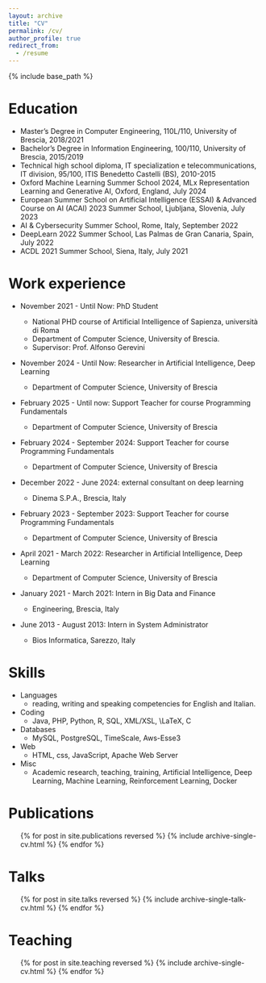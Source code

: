 ```yaml
---
layout: archive
title: "CV"
permalink: /cv/
author_profile: true
redirect_from:
  - /resume
---
```


{% include base_path %}

Education
======
* Master’s Degree in Computer Engineering, 110L/110, University of Brescia, 2018/2021
* Bachelor’s Degree in Information Engineering, 100/110, University of Brescia, 2015/2019
* Technical high school diploma, IT specialization e telecommunications, IT division, 95/100, ITIS Benedetto Castelli (BS), 2010-2015
* Oxford Machine Learning Summer School 2024, MLx Representation Learning and Generative AI, Oxford, England, July 2024
* European Summer School on Artificial Intelligence (ESSAI) & Advanced Course on AI (ACAI) 2023 Summer School, Ljubljana, Slovenia, July 2023
* AI & Cybersecurity Summer School, Rome, Italy, September 2022
* DeepLearn 2022 Summer School, Las Palmas de Gran Canaria, Spain, July 2022
* ACDL 2021 Summer School, Siena, Italy, July 2021

Work experience
======
* November 2021 - Until Now: PhD Student
  * National PHD course of Artificial Intelligence of Sapienza, università di Roma
  * Department of Computer Science, University of Brescia.
  * Supervisor: Prof. Alfonso Gerevini

* November 2024 - Until Now: Researcher in Artificial Intelligence, Deep Learning
  * Department of Computer Science, University of Brescia

* February 2025 - Until now: Support Teacher for course Programming Fundamentals
  * Department of Computer Science, University of Brescia

* February 2024 - September 2024: Support Teacher for course Programming Fundamentals
  * Department of Computer Science, University of Brescia

* December 2022 - June 2024: external consultant on deep learning
  * Dinema S.P.A., Brescia, Italy

* February 2023 - September 2023: Support Teacher for course Programming Fundamentals
  * Department of Computer Science, University of Brescia

* April 2021 - March 2022: Researcher in Artificial Intelligence, Deep Learning
  * Department of Computer Science, University of Brescia

* January 2021 - March 2021: Intern in Big Data and Finance
  * Engineering, Brescia, Italy 

* June 2013 - August 2013: Intern in System Administrator
  * Bios Informatica, Sarezzo, Italy 
  
Skills
======
* Languages
  * reading, writing and speaking competencies for English and Italian.
* Coding
  * Java, PHP, Python, R, SQL, XML/XSL, \LaTeX, C
* Databases
  * MySQL, PostgreSQL, TimeScale, Aws-Esse3
* Web
  * HTML, css, JavaScript, Apache Web Server
* Misc
  * Academic research, teaching, training, Artificial Intelligence, Deep Learning, Machine Learning, Reinforcement Learning, Docker

Publications
======
  <ul>{% for post in site.publications reversed %}
    {% include archive-single-cv.html %}
  {% endfor %}</ul>
  
Talks
======
  <ul>{% for post in site.talks reversed %}
    {% include archive-single-talk-cv.html  %}
  {% endfor %}</ul>
  
Teaching
======
  <ul>{% for post in site.teaching reversed %}
    {% include archive-single-cv.html %}
  {% endfor %}</ul>
  

